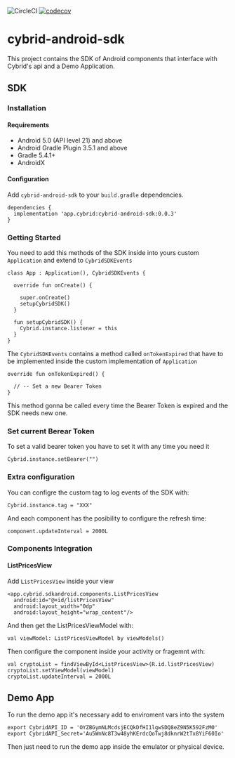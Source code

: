 ![CircleCI](https://circleci.com/gh/Cybrid-app/cybrid-sdk-android.svg?style=svg)
[![codecov](https://codecov.io/gh/Cybrid-app/cybrid-sdk-android/branch/main/graph/badge.svg?token=LTJJFQJWEA)](https://codecov.io/gh/Cybrid-app/cybrid-sdk-android)

# cybrid-android-sdk

This project contains the SDK of Android components that interface with Cybrid's api and a Demo Application.

## SDK

### Installation

#### Requirements

- Android 5.0 (API level 21) and above
- Android Gradle Plugin 3.5.1 and above
- Gradle 5.4.1+
- AndroidX


#### Configuration

Add `cybrid-android-sdk` to your `build.gradle` dependencies.

``` 
dependencies {
  implementation 'app.cybrid:cybrid-android-sdk:0.0.3'
}
```

### Getting Started

You need to add this methods of the SDK inside into yours custom `Application` and extend to `CybridSDKEvents`

```
class App : Application(), CybridSDKEvents {

  override fun onCreate() {

    super.onCreate()
    setupCybridSDK()
  }

  fun setupCybridSDK() {
    Cybrid.instance.listener = this
  }
}
```

The `CybridSDKEvents` contains a method called `onTokenExpired` that have to be implemented inside the custom implementation of `Application`

```
override fun onTokenExpired() {

  // -- Set a new Bearer Token
}
```

This method gonna be called every time the Bearer Token is expired and the SDK needs new one.

### Set current Berear Token

To set a valid bearer token you have to set it with any time you need it

```
Cybrid.instance.setBearer("")
```

### Extra configuration

You can configre the custom tag to log events of the SDK with:

```
Cybrid.instance.tag = "XXX"
```


And each component has the posibility to configure the refresh time:

```
component.updateInterval = 2000L
```

### Components Integration

#### ListPricesView

Add `ListPricesView` inside your view

```
<app.cybrid.sdkandroid.components.ListPricesView
  android:id="@+id/listPricesView"
  android:layout_width="0dp"
  android:layout_height="wrap_content"/>
```

And then get the ListPricesViewModel with:

```
val viewModel: ListPricesViewModel by viewModels()
```

Then configure the component inside your activity or fragemnt with:

```
val cryptoList = findViewById<ListPricesView>(R.id.listPricesView)
cryptoList.setViewModel(viewModel)
cryptoList.updateInterval = 2000L
```

## Demo App

To run the demo app it's necessary add to enviroment vars into the system

```
export CybridAPI_ID = 'OYZBGymNLMcdsjECQkDfHI1lgwSDQ8eZ9N5K592FzM0'
export CybridAPI_Secret='Au5WnNc8T3w48yhKErdcQoTwj8dknrW2tTx8YiF60Io'
```

Then just need to run the demo app inside the emulator or physical device.
